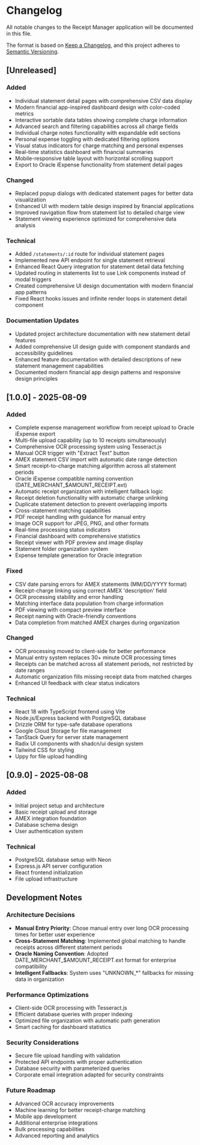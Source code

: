 # Changelog

All notable changes to the Receipt Manager application will be documented in this file.

The format is based on [Keep a Changelog](https://keepachangelog.com/en/1.0.0/),
and this project adheres to [Semantic Versioning](https://semver.org/spec/v2.0.0.html).

## [Unreleased]

### Added
- Individual statement detail pages with comprehensive CSV data display
- Modern financial app-inspired dashboard design with color-coded metrics
- Interactive sortable data tables showing complete charge information
- Advanced search and filtering capabilities across all charge fields
- Individual charge notes functionality with expandable edit sections
- Personal expense toggling with dedicated filtering options
- Visual status indicators for charge matching and personal expenses
- Real-time statistics dashboard with financial summaries
- Mobile-responsive table layout with horizontal scrolling support
- Export to Oracle iExpense functionality from statement detail pages

### Changed
- Replaced popup dialogs with dedicated statement pages for better data visualization
- Enhanced UI with modern table design inspired by financial applications
- Improved navigation flow from statement list to detailed charge view
- Statement viewing experience optimized for comprehensive data analysis

### Technical
- Added `/statements/:id` route for individual statement pages
- Implemented new API endpoint for single statement retrieval
- Enhanced React Query integration for statement detail data fetching
- Updated routing in statements list to use Link components instead of modal triggers
- Created comprehensive UI design documentation with modern financial app patterns
- Fixed React hooks issues and infinite render loops in statement detail component

### Documentation Updates
- Updated project architecture documentation with new statement detail features
- Added comprehensive UI design guide with component standards and accessibility guidelines
- Enhanced feature documentation with detailed descriptions of new statement management capabilities
- Documented modern financial app design patterns and responsive design principles

## [1.0.0] - 2025-08-09

### Added
- Complete expense management workflow from receipt upload to Oracle iExpense export
- Multi-file upload capability (up to 10 receipts simultaneously)
- Comprehensive OCR processing system using Tesseract.js
- Manual OCR trigger with "Extract Text" button
- AMEX statement CSV import with automatic date range detection
- Smart receipt-to-charge matching algorithm across all statement periods
- Oracle iExpense compatible naming convention (DATE_MERCHANT_$AMOUNT_RECEIPT.ext)
- Automatic receipt organization with intelligent fallback logic
- Receipt deletion functionality with automatic charge unlinking
- Duplicate statement detection to prevent overlapping imports
- Cross-statement matching capabilities
- PDF receipt handling with guidance for manual entry
- Image OCR support for JPEG, PNG, and other formats
- Real-time processing status indicators
- Financial dashboard with comprehensive statistics
- Receipt viewer with PDF preview and image display
- Statement folder organization system
- Expense template generation for Oracle integration

### Fixed
- CSV date parsing errors for AMEX statements (MM/DD/YYYY format)
- Receipt-charge linking using correct AMEX 'description' field
- OCR processing stability and error handling
- Matching interface data population from charge information
- PDF viewing with compact preview interface
- Receipt naming with Oracle-friendly conventions
- Data completion from matched AMEX charges during organization

### Changed
- OCR processing moved to client-side for better performance
- Manual entry system replaces 30+ minute OCR processing times
- Receipts can be matched across all statement periods, not restricted by date ranges
- Automatic organization fills missing receipt data from matched charges
- Enhanced UI feedback with clear status indicators

### Technical
- React 18 with TypeScript frontend using Vite
- Node.js/Express backend with PostgreSQL database
- Drizzle ORM for type-safe database operations
- Google Cloud Storage for file management
- TanStack Query for server state management
- Radix UI components with shadcn/ui design system
- Tailwind CSS for styling
- Uppy for file upload handling

## [0.9.0] - 2025-08-08

### Added
- Initial project setup and architecture
- Basic receipt upload and storage
- AMEX integration foundation
- Database schema design
- User authentication system

### Technical
- PostgreSQL database setup with Neon
- Express.js API server configuration
- React frontend initialization
- File upload infrastructure

## Development Notes

### Architecture Decisions
- **Manual Entry Priority**: Chose manual entry over long OCR processing times for better user experience
- **Cross-Statement Matching**: Implemented global matching to handle receipts across different statement periods
- **Oracle Naming Convention**: Adopted DATE_MERCHANT_$AMOUNT_RECEIPT.ext format for enterprise compatibility
- **Intelligent Fallbacks**: System uses "UNKNOWN_*" fallbacks for missing data in organization

### Performance Optimizations
- Client-side OCR processing with Tesseract.js
- Efficient database queries with proper indexing
- Optimized file organization with automatic path generation
- Smart caching for dashboard statistics

### Security Considerations
- Secure file upload handling with validation
- Protected API endpoints with proper authentication
- Database security with parameterized queries
- Corporate email integration adapted for security constraints

### Future Roadmap
- Advanced OCR accuracy improvements
- Machine learning for better receipt-charge matching
- Mobile app development
- Additional enterprise integrations
- Bulk processing capabilities
- Advanced reporting and analytics